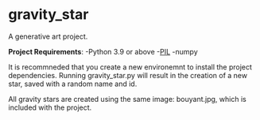 # gravity_star
A generative art project.

**Project Requirements**:
-Python 3.9 or above
-[PIL](https://pillow.readthedocs.io/en/stable/)
-numpy

It is recommneded that you create a new environemnt to install the project dependencies. Running gravity_star.py will result in the creation of a new star, saved with a random name and id. 

All gravity stars are created using the same image: bouyant.jpg, which is included with the project.
